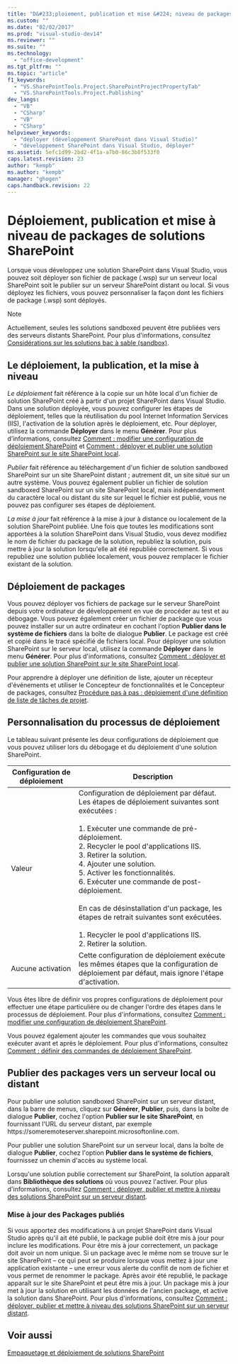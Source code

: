 ```yaml
---
title: "D&#233;ploiement, publication et mise &#224; niveau de packages de solutions SharePoint"
ms.custom: ""
ms.date: "02/02/2017"
ms.prod: "visual-studio-dev14"
ms.reviewer: ""
ms.suite: ""
ms.technology: 
  - "office-development"
ms.tgt_pltfrm: ""
ms.topic: "article"
f1_keywords: 
  - "VS.SharePointTools.Project.SharePointProjectPropertyTab"
  - "VS.SharePointTools.Project.Publishing"
dev_langs: 
  - "VB"
  - "CSharp"
  - "VB"
  - "CSharp"
helpviewer_keywords: 
  - "déployer (développement SharePoint dans Visual Studio)"
  - "développement SharePoint dans Visual Studio, déployer"
ms.assetid: 5efc1d99-2bd2-4f1a-a7b0-86c3b8f533f0
caps.latest.revision: 23
author: "kempb"
ms.author: "kempb"
manager: "ghogen"
caps.handback.revision: 22
---
```

# D&#233;ploiement, publication et mise &#224; niveau de packages de solutions SharePoint
  Lorsque vous développez une solution SharePoint dans Visual Studio, vous pouvez soit déployer son fichier de package \(.wsp\) sur un serveur local SharePoint soit le publier sur un serveur SharePoint distant ou local.  Si vous déployez les fichiers, vous pouvez personnaliser la façon dont les fichiers de package \(.wsp\) sont déployés.  
  
> [!NOTE]  
>  Actuellement, seules les solutions sandboxed peuvent être publiées vers des serveurs distants SharePoint.  Pour plus d'informations, consultez [Considérations sur les solutions bac à sable &#40;sandbox&#41;](../sharepoint/sandboxed-solution-considerations.md).  
  
## Le déploiement, la publication, et la mise à niveau  
 *Le déploiement* fait référence à la copie sur un hôte local d'un fichier de solution SharePoint créé à partir d'un projet SharePoint dans Visual Studio.  Dans une solution déployée, vous pouvez configurer les étapes de déploiement, telles que la réutilisation du pool Internet Information Services \(IIS\), l'activation de la solution après le déploiement, etc.  Pour déployer, utilisez la commande **Déployer** dans le menu **Générer**.  Pour plus d’informations, consultez [Comment : modifier une configuration de déploiement SharePoint](../sharepoint/how-to-edit-a-sharepoint-deployment-configuration.md) et [Comment : déployer et publier une solution SharePoint sur le site SharePoint local](../sharepoint/how-to-deploy-and-publish-a-sharepoint-solution-to-a-local-sharepoint-site.md).  
  
 *Publier* fait référence au téléchargement d'un fichier de solution sandboxed SharePoint sur un site SharePoint distant ; autrement dit, un site situé sur un autre système.  Vous pouvez également publier un fichier de solution sandboxed SharePoint sur un site SharePoint local, mais indépendamment du caractère local ou distant du site sur lequel le fichier est publié, vous ne pouvez pas configurer ses étapes de déploiement.  
  
 *La mise à jour* fait référence à la mise à jour à distance ou localement de la solution SharePoint publiée.  Une fois que toutes les modifications sont apportées à la solution SharePoint dans Visual Studio, vous devez modifiez le nom de fichier du package de la solution, republiez la solution, puis mettre à jour la solution lorsqu'elle ait été republiée correctement.  Si vous republiez une solution publiée localement, vous pouvez remplacer le fichier existant de la solution.  
  
## Déploiement de packages  
 Vous pouvez déployer vos fichiers de package sur le serveur SharePoint depuis votre ordinateur de développement en vue de procéder au test et au débogage.  Vous pouvez également créer un fichier de package que vous pouvez installer sur un autre ordinateur en cochant l'option **Publier dans le système de fichiers** dans la boîte de dialogue **Publier**.  Le package est créé et copié dans le tracé spécifié de fichiers local.  Pour déployer une solution SharePoint sur le serveur local, utilisez la commande **Déployer** dans le menu **Générer**.  Pour plus d'informations, consultez [Comment : déployer et publier une solution SharePoint sur le site SharePoint local](../sharepoint/how-to-deploy-and-publish-a-sharepoint-solution-to-a-local-sharepoint-site.md).  
  
 Pour apprendre à déployer une définition de liste, ajouter un récepteur d'événements et utiliser le Concepteur de fonctionnalités et le Concepteur de packages, consultez [Procédure pas à pas : déploiement d'une définition de liste de tâches de projet](../sharepoint/walkthrough-deploying-a-project-task-list-definition.md).  
  
## Personnalisation du processus de déploiement  
 Le tableau suivant présente les deux configurations de déploiement que vous pouvez utiliser lors du débogage et du déploiement d'une solution SharePoint.  
  
|Configuration de déploiement|Description|  
|----------------------------------|-----------------|  
|Valeur|Configuration de déploiement par défaut.  Les étapes de déploiement suivantes sont exécutées :<br /><br /> 1.  Exécuter une commande de pré\-déploiement.<br />2.  Recycler le pool d'applications IIS.<br />3.  Retirer la solution.<br />4.  Ajouter une solution.<br />5.  Activer les fonctionnalités.<br />6.  Exécuter une commande de post\-déploiement.<br /><br /> En cas de désinstallation d'un package, les étapes de retrait suivantes sont exécutées.<br /><br /> 1.  Recycler le pool d'applications IIS.<br />2.  Retirer la solution.|  
|Aucune activation|Cette configuration de déploiement exécute les mêmes étapes que la configuration de déploiement par défaut, mais ignore l'étape d'activation.|  
  
 Vous êtes libre de définir vos propres configurations de déploiement pour effectuer une étape particulière ou de changer l'ordre des étapes dans le processus de déploiement.  Pour plus d'informations, consultez [Comment : modifier une configuration de déploiement SharePoint](../sharepoint/how-to-edit-a-sharepoint-deployment-configuration.md).  
  
 Vous pouvez également ajouter les commandes que vous souhaitez exécuter avant et après le déploiement.  Pour plus d'informations, consultez [Comment : définir des commandes de déploiement SharePoint](../sharepoint/how-to-set-sharepoint-deployment-commands.md).  
  
## Publier des packages vers un serveur local ou distant  
 Pour publier une solution sandboxed SharePoint sur un serveur distant, dans la barre de menus, cliquez sur **Générer**, **Publier**, puis, dans la boîte de dialogue **Publier**, cochez l'option **Publier sur le site SharePoint**, en fournissant l'URL du serveur distant, par exemple https:\/\/someremoteserver.sharepoint.microsoftonline.com.  
  
 Pour publier une solution SharePoint sur un serveur local, dans la boîte de dialogue **Publier**, cochez l'option **Publier dans le système de fichiers**, fournissez un chemin d'accès au système local.  
  
 Lorsqu'une solution publie correctement sur SharePoint, la solution apparaît dans **Bibliothèque des solutions** où vous pouvez l'activer.  Pour plus d'informations, consultez [Comment : déployer, publier et mettre à niveau des solutions SharePoint sur un serveur distant](../sharepoint/how-to-deploy-publish-and-upgrade-sharepoint-solutions-on-a-remote-server.md).  
  
### Mise à jour des Packages publiés  
 Si vous apportez des modifications à un projet SharePoint dans Visual Studio après qu'il ait été publié, le package publié doit être mis à jour pour inclure les modifications.  Pour être mis à jour correctement, un package doit avoir un nom unique.  Si un package avec le même nom se trouve sur le site SharePoint – ce qui peut se produire lorsque vous mettez à jour une application existante – une erreur vous alerte du conflit de nom de fichier et vous permet de renommer le package.  Après avoir été republié, le package apparaît sur le site SharePoint et peut être mis à jour.  Un package mis à jour met à jour la solution en utilisant les données de l'ancien package, et active la solution dans SharePoint.  Pour plus d'informations, consultez [Comment : déployer, publier et mettre à niveau des solutions SharePoint sur un serveur distant](../sharepoint/how-to-deploy-publish-and-upgrade-sharepoint-solutions-on-a-remote-server.md).  
  
## Voir aussi  
 [Empaquetage et déploiement de solutions SharePoint](../sharepoint/packaging-and-deploying-sharepoint-solutions.md)  
  
  